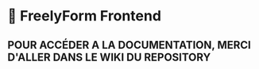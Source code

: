 # 🚀 FreelyForm Frontend

## **POUR ACCÉDER A LA DOCUMENTATION, MERCI D'ALLER DANS LE WIKI DU REPOSITORY**

